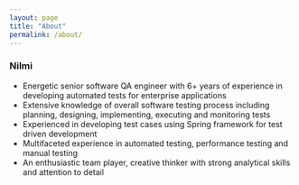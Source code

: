 ```yaml
---
layout: page
title: "About"
permalink: /about/
---
```

### Nilmi

- Energetic senior software QA engineer with 6+ years of experience in developing automated tests for enterprise applications
- Extensive knowledge of overall software testing process including planning, designing, implementing, executing and monitoring tests
- Experienced in developing test cases using Spring framework for test driven development
- Multifaceted experience in automated testing, performance testing and manual testing
- An enthusiastic team player, creative thinker with strong analytical skills and attention to detail
